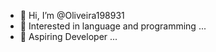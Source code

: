 - 👋 Hi, I’m @Oliveira198931
- 👀 Interested in language and programming ...
- 🌱 Aspiring Developer ...

<!---
Oliveira198931/Oliveira198931 is a ✨ special ✨ repository because its `README.md` (this file) appears on your GitHub profile.
You can click the Preview link to take a look at your changes.
--->
